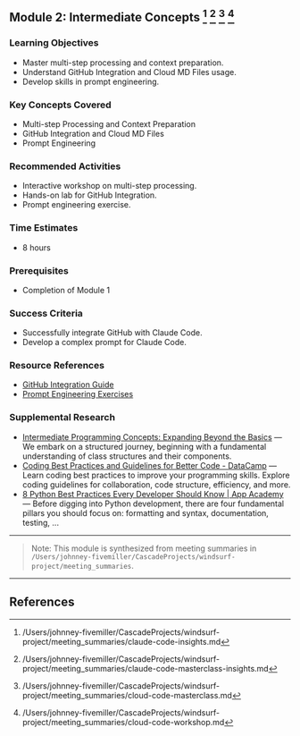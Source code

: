 ## Module 2: Intermediate Concepts [^1] [^2] [^3] [^4]

### Learning Objectives
- Master multi-step processing and context preparation.
- Understand GitHub Integration and Cloud MD Files usage.
- Develop skills in prompt engineering.

### Key Concepts Covered
- Multi-step Processing and Context Preparation
- GitHub Integration and Cloud MD Files
- Prompt Engineering

### Recommended Activities
- Interactive workshop on multi-step processing.
- Hands-on lab for GitHub Integration.
- Prompt engineering exercise.

### Time Estimates
- 8 hours

### Prerequisites
- Completion of Module 1

### Success Criteria
- Successfully integrate GitHub with Claude Code.
- Develop a complex prompt for Claude Code.

### Resource References
- [GitHub Integration Guide](#)
- [Prompt Engineering Exercises](#)

### Supplemental Research

- [Intermediate Programming Concepts: Expanding Beyond the Basics](https://www.linkedin.com/pulse/intermediate-programming-concepts-expanding-beyond-basics-ngbor-2qnuf) — We embark on a structured journey, beginning with a fundamental understanding of class structures and their components.
- [Coding Best Practices and Guidelines for Better Code - DataCamp](https://www.datacamp.com/tutorial/coding-best-practices-and-guidelines) — Learn coding best practices to improve your programming skills. Explore coding guidelines for collaboration, code structure, efficiency, and more.
- [8 Python Best Practices Every Developer Should Know | App Academy](https://www.appacademy.io/blog/python-coding-best-practices/) — Before digging into Python development, there are four fundamental pillars you should focus on: formatting and syntax, documentation, testing, ...

---

> Note: This module is synthesized from meeting summaries in `/Users/johnney-fivemiller/CascadeProjects/windsurf-project/meeting_summaries`.


---

## References
[^1]: /Users/johnney-fivemiller/CascadeProjects/windsurf-project/meeting_summaries/claude-code-insights.md
[^2]: /Users/johnney-fivemiller/CascadeProjects/windsurf-project/meeting_summaries/claude-code-masterclass-insights.md
[^3]: /Users/johnney-fivemiller/CascadeProjects/windsurf-project/meeting_summaries/cloud-code-masterclass.md
[^4]: /Users/johnney-fivemiller/CascadeProjects/windsurf-project/meeting_summaries/cloud-code-workshop.md
